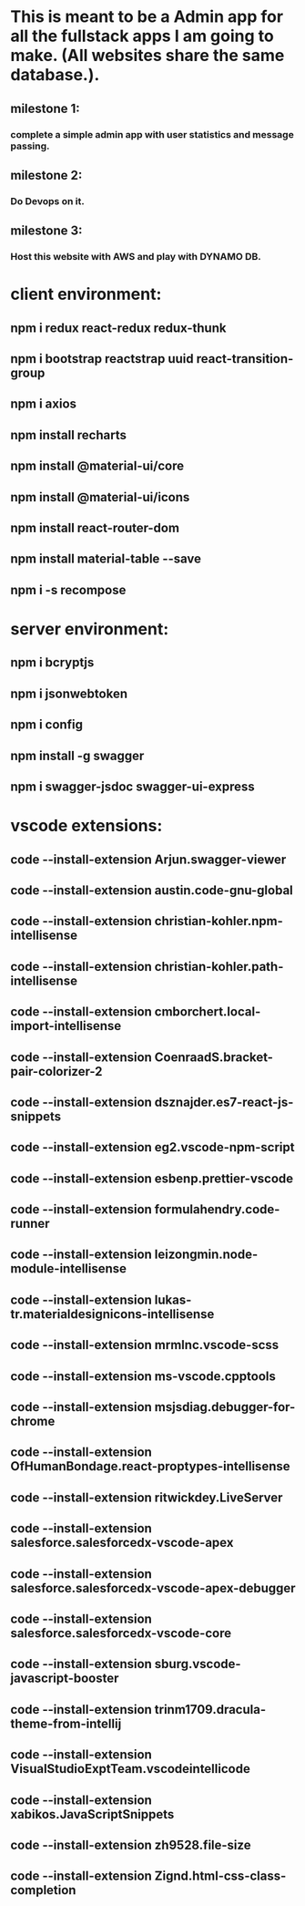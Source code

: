 # This is meant to be a Admin app for all the fullstack apps I am going to make. (All websites share the same database.).

## milestone 1:

### complete a simple admin app with user statistics and message passing.

## milestone 2:

### Do Devops on it.

## milestone 3:

### Host this website with AWS and play with DYNAMO DB.

# client environment:

## npm i redux react-redux redux-thunk

## npm i bootstrap reactstrap uuid react-transition-group

## npm i axios

## npm install recharts

## npm install @material-ui/core

## npm install @material-ui/icons

## npm install react-router-dom

## npm install material-table --save

## npm i -s recompose

# server environment:

## npm i bcryptjs

## npm i jsonwebtoken

## npm i config

## npm install -g swagger

## npm i swagger-jsdoc swagger-ui-express

# vscode extensions:

## code --install-extension Arjun.swagger-viewer

## code --install-extension austin.code-gnu-global

## code --install-extension christian-kohler.npm-intellisense

## code --install-extension christian-kohler.path-intellisense

## code --install-extension cmborchert.local-import-intellisense

## code --install-extension CoenraadS.bracket-pair-colorizer-2

## code --install-extension dsznajder.es7-react-js-snippets

## code --install-extension eg2.vscode-npm-script

## code --install-extension esbenp.prettier-vscode

## code --install-extension formulahendry.code-runner

## code --install-extension leizongmin.node-module-intellisense

## code --install-extension lukas-tr.materialdesignicons-intellisense

## code --install-extension mrmlnc.vscode-scss

## code --install-extension ms-vscode.cpptools

## code --install-extension msjsdiag.debugger-for-chrome

## code --install-extension OfHumanBondage.react-proptypes-intellisense

## code --install-extension ritwickdey.LiveServer

## code --install-extension salesforce.salesforcedx-vscode-apex

## code --install-extension salesforce.salesforcedx-vscode-apex-debugger

## code --install-extension salesforce.salesforcedx-vscode-core

## code --install-extension sburg.vscode-javascript-booster

## code --install-extension trinm1709.dracula-theme-from-intellij

## code --install-extension VisualStudioExptTeam.vscodeintellicode

## code --install-extension xabikos.JavaScriptSnippets

## code --install-extension zh9528.file-size

## code --install-extension Zignd.html-css-class-completion

